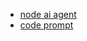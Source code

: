 
- [node ai agent](https://cookbook.openai.com/examples/how_to_build_an_agent_with_the_node_sdk)
- [code prompt](https://mp.weixin.qq.com/s/wrXef-Ek7feg76rDGerKdA)
